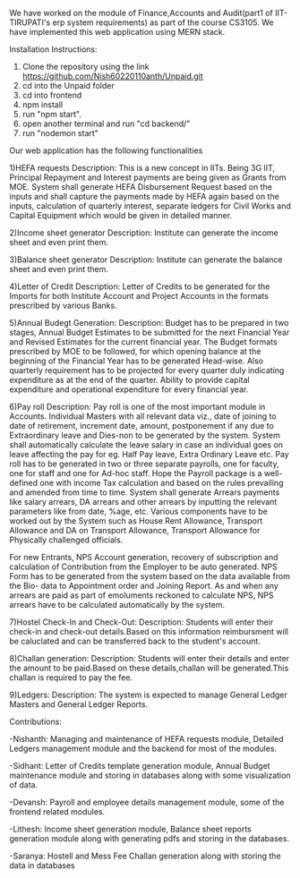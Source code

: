 We have worked on the module of Finance,Accounts and Audit(part1 of IIT-TIRUPATI's erp system requirements) as part of the course CS3105.
We have implemented this web application using MERN stack.

Installation Instructions:
1) Clone the repository using the link https://github.com/Nish60220110anth/Unpaid.git
2) cd into the Unpaid folder
3) cd into frontend
4) npm install
5) run "npm start".
6) open another terminal and run "cd backend/"
7) run "nodemon start"

Our web application has the following functionalities

1)HEFA requests
Description:
This is a new concept in IITs. Being 3G IIT, Principal Repayment and Interest
payments are being given as Grants from MOE. System shall generate HEFA
Disbursement Request based on the inputs and shall capture the payments
made by HEFA again based on the inputs, calculation of quarterly interest,
separate ledgers for Civil Works and Capital Equipment which would be given
in detailed manner.

2)Income sheet generator
Description:
Institute can generate the income sheet and even print them.

3)Balance sheet generator
Description:
Institute can generate the balance sheet and even print them.

4)Letter of Credit
Description:
Letter of Credits to be generated for the Imports for both Institute Account and
Project Accounts in the formats prescribed by various Banks.

5)Annual Budegt Generation:
Description:
Budget has to be prepared in two stages, Annual Budget Estimates to be
submitted for the next Financial Year and Revised Estimates for the current
financial year. The Budget formats prescribed by MOE to be followed, for
which opening balance at the beginning of the Financial Year has to be
generated Head-wise. Also quarterly requirement has to be projected for every
quarter duly indicating expenditure as at the end of the quarter. Ability to
provide capital expenditure and operational expenditure for every financial
year.

6)Pay roll
Description:
Pay roll is one of the most important module in Accounts. Individual Masters
with all relevant data viz., date of joining to date of retirement, increment date,
amount, postponement if any due to Extraordinary leave and Dies-non to be
generated by the system. System shall automatically calculate the leave salary
in case an individual goes on leave affecting the pay for eg. Half Pay leave,
Extra Ordinary Leave etc. Pay roll has to be generated in two or three separate
payrolls, one for faculty, one for staff and one for Ad-hoc staff. Hope the Payroll
package is a well-defined one with income Tax calculation and based on the
rules prevailing and amended from time to time. System shall generate Arrears
payments like salary arrears, DA arrears and other arrears by inputting the
relevant parameters like from date, %age, etc. Various components have to be
worked out by the System such as House Rent Allowance, Transport Allowance
and DA on Transport Allowance, Transport Allowance for Physically challenged
officials.

For new Entrants, NPS Account generation, recovery of subscription and
calculation of Contribution from the Employer to be auto generated. NPS Form
has to be generated from the system based on the data available from the Bio-
data to Appointment order and Joining Report. As and when any arrears are
paid as part of emoluments reckoned to calculate NPS, NPS arrears have to be
calculated automatically by the system.

7)Hostel Check-In and Check-Out:
Description:
Students will enter their check-in and check-out details.Based on this
information reimbursment will be caluclated and can be transferred back
to the student's account.

8)Challan generation:
Description:
Students will enter their details and enter the amount to be paid.Based on
these details,challan will be generated.This challan is required to pay the fee.

9)Ledgers:
Description:
The system is expected to manage General Ledger Masters and General
Ledger Reports.

Contributions:

-Nishanth: Managing and maintenance of HEFA requests module, Detailed Ledgers management module and the backend for most of the modules.

-Sidhant: Letter of Credits template generation module, Annual Budget maintenance module and storing in databases along with some visualization of data.

-Devansh: Payroll and employee details management module, some of the frontend related modules.

-Lithesh: Income sheet generation module, Balance sheet reports generation module along with generating pdfs and storing in the databases.

-Saranya: Hostell and Mess Fee Challan generation along with storing the data in databases
